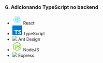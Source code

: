 ### 6. Adicionando TypeScript no backend

- <code><img height="32" src="https://raw.githubusercontent.com/github/explore/80688e429a7d4ef2fca1e82350fe8e3517d3494d/topics/react/react.png"/></code> React
- <code><img height="32" src="https://raw.githubusercontent.com/github/explore/80688e429a7d4ef2fca1e82350fe8e3517d3494d/topics/typescript/typescript.png"/></code> TypeScript
- <code><img height="32" src="https://avatars.githubusercontent.com/u/12101536?s=200&v=4"/></code> Ant Design
- <code><img height="32" src="https://raw.githubusercontent.com/devicons/devicon/2ae2a900d2f041da66e950e4d48052658d850630/icons/nodejs/nodejs-original.svg"/></code> NodeJS
- <code><img height="32" src="https://avatars.githubusercontent.com/u/5658226?s=200&v=4"/></code> Express